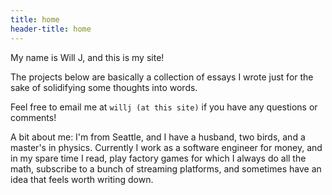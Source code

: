```yaml
---
title: home
header-title: home
---
```


My name is Will J, and this is my site!

The projects below are basically a collection of essays I wrote just for the sake of solidifying some thoughts into words.

Feel free to email me at `willj (at this site)` if you have any questions or comments!

A bit about me: I'm from Seattle, and I have a husband, two birds, and a master's in physics. Currently I work as a software engineer for money, and in my spare time I read, play factory games for which I always do all the math, subscribe to a bunch of streaming platforms, and sometimes have an idea that feels worth writing down.
